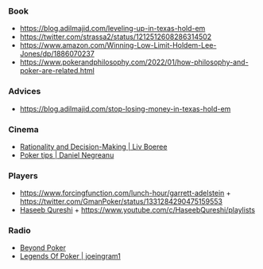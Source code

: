 ### Book

- https://blog.adilmajid.com/leveling-up-in-texas-hold-em
- https://twitter.com/strassa2/status/1212512608286314502
- https://www.amazon.com/Winning-Low-Limit-Holdem-Lee-Jones/dp/1886070237
- https://www.pokerandphilosophy.com/2022/01/how-philosophy-and-poker-are-related.html
  

### Advices

- https://blog.adilmajid.com/stop-losing-money-in-texas-hold-em

### Cinema

- [Rationality and Decision-Making | Liv Boeree](https://www.youtube.com/playlist?list=PLWgq0OZMtwtOWGm5XrZE_omWLSQbFLVAY)
- [Poker tips | Daniel Negreanu](https://www.youtube.com/playlist?list=PL3N4X2KgtefdYT6dGleeoN00XxBbhZZ0V)

### Players

- https://www.forcingfunction.com/lunch-hour/garrett-adelstein + https://twitter.com/GmanPoker/status/1331284290475159553
- [Haseeb Qureshi](https://haseebq.com/glossary) + https://www.youtube.com/c/HaseebQureshi/playlists

### Radio

- [Beyond Poker](https://open.spotify.com/show/1mV7lY0wQ7oU7Nq2qvARsS?si=d7Js3AEjRVyLKmc1K5pLgQ)
- [Legends Of Poker | joeingram1](https://www.youtube.com/playlist?list=PLpkliKJ8JsTTuzD1tgH3o8-XWMdVxrNVO)